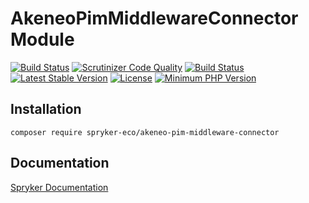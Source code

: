 # AkeneoPimMiddlewareConnector Module

[![Build Status](https://travis-ci.org/spryker-eco/akeneo-pim-middleware-connector.svg?branch=master)](https://travis-ci.org/spryker-eco/akeneo-pim-middleware-connector)
[![Scrutinizer Code Quality](https://scrutinizer-ci.com/g/spryker-eco/akeneo-pim-middleware-connector/badges/quality-score.png?b=master)](https://scrutinizer-ci.com/g/spryker-eco/akeneo-pim-middleware-connector/?branch=master)
[![Build Status](https://scrutinizer-ci.com/g/spryker-eco/akeneo-pim-middleware-connector/badges/build.png?b=master)](https://scrutinizer-ci.com/g/spryker-eco/akeneo-pim-middleware-connector/build-status/master)
[![Latest Stable Version](https://poser.pugx.org/spryker-eco/akeneo-pim-middleware-connector/v/stable.svg)](https://packagist.org/packages/spryker-eco/akeneo-pim-middleware-connector)
[![License](https://img.shields.io/github/license/spryker-eco/akeneo-pim-middleware-connector.svg?b=master)](https://github.com/spryker-eco/akeneo-pim-middleware-connector)
[![Minimum PHP Version](https://img.shields.io/badge/php-%3E%3D%208.1-8892BF.svg)](https://php.net/)

## Installation

```
composer require spryker-eco/akeneo-pim-middleware-connector
```

## Documentation

[Spryker Documentation](https://docs.spryker.com)
